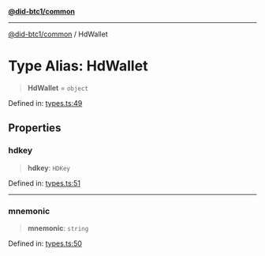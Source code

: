 [**@did-btc1/common**](../README.md)

***

[@did-btc1/common](../globals.md) / HdWallet

# Type Alias: HdWallet

> **HdWallet** = `object`

Defined in: [types.ts:49](https://github.com/dcdpr/did-btc1-js/blob/4ab6f9915d95beed9bc633644c9db1539395f512/packages/common/src/types.ts#L49)

## Properties

### hdkey

> **hdkey**: `HDKey`

Defined in: [types.ts:51](https://github.com/dcdpr/did-btc1-js/blob/4ab6f9915d95beed9bc633644c9db1539395f512/packages/common/src/types.ts#L51)

***

### mnemonic

> **mnemonic**: `string`

Defined in: [types.ts:50](https://github.com/dcdpr/did-btc1-js/blob/4ab6f9915d95beed9bc633644c9db1539395f512/packages/common/src/types.ts#L50)
